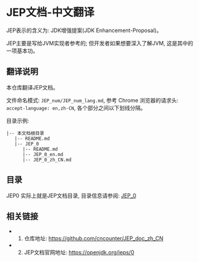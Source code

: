 # JEP文档-中文翻译

JEP表示的含义为: JDK增强提案(JDK Enhancement-Proposal)。

JEP主要是写给JVM实现者参考的; 但开发者如果想要深入了解JVM, 这是其中的一项基本功。

## 翻译说明

本仓库翻译JEP文档。

文件命名模式: `JEP_num/JEP_num_lang.md`, 参考 Chrome 浏览器的请求头: `accept-language: en,zh-CN`, 各个部分之间以下划线分隔。

目录示例:

```
|-- 本文档根目录
   |-- README.md 
   |-- JEP_0
      |-- README.md
      |-- JEP_0_en.md
      |-- JEP_0_zh_CN.md
```

## 目录

JEP0 实际上就是JEP文档目录, 目录信息请参阅: [JEP_0](./JEP_0/)




## 相关链接

- 1. 仓库地址: <https://github.com/cncounter/JEP_doc_zh_CN>
- 2. JEP文档官网地址: <https://openjdk.org/jeps/0>



